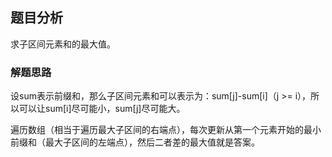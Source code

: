 ## 题目分析

求子区间元素和的最大值。

### 解题思路

设sum表示前缀和，那么子区间元素和可以表示为：sum[j]-sum[i]（j >= i），所以可以让sum[i]尽可能小，sum[j]尽可能大。

遍历数组（相当于遍历最大子区间的右端点），每次更新从第一个元素开始的最小前缀和（最大子区间的左端点），然后二者差的最大值就是答案。
